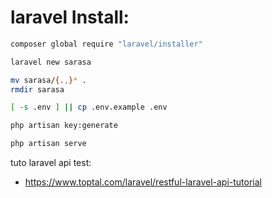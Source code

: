 # laravel Install:
```bash
composer global require "laravel/installer"

laravel new sarasa

mv sarasa/{.,}* .
rmdir sarasa

[ -s .env ] || cp .env.example .env

php artisan key:generate

php artisan serve

```
tuto laravel api test:

* https://www.toptal.com/laravel/restful-laravel-api-tutorial
